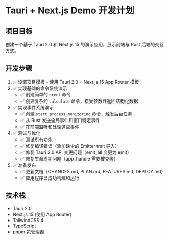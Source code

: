 # Tauri + Next.js Demo 开发计划

## 项目目标

创建一个基于 Tauri 2.0 和 Next.js 15 的演示应用，展示前端与 Rust 后端的交互方式。

## 开发步骤

1. ✅ 设置项目模板 - 使用 Tauri 2.0 + Next.js 15 App Router 模板
2. ✅ 实现基础的命令系统演示
   - ✅ 创建简单的 `greet` 命令
   - ✅ 创建复杂的 `calculate` 命令，接受参数并返回结构化数据
3. ✅ 实现事件系统演示
   - ✅ 创建 `start_process_monitoring` 命令，触发后台任务
   - ✅ 从 Rust 发送全局事件和窗口特定事件
   - ✅ 在前端监听和处理这些事件
4. ✅ 测试与优化
   - ✅ 测试所有功能
   - ✅ 修复编译错误（添加缺少的 Emitter trait 导入）
   - ✅ 修复 Tauri 2.0 API 变更问题（emit_all 变更为 emit）
   - ✅ 修复生命周期问题（app_handle 需要被克隆）
5. ✅ 准备发布
   - ✅ 更新文档（CHANGES.md, PLAN.md, FEATURES.md, DEPLOY.md）
   - ✅ 应用程序已成功构建和运行

## 技术栈

- Tauri 2.0
- Next.js 15 (使用 App Router)
- TailwindCSS 4
- TypeScript
- pnpm 包管理器 